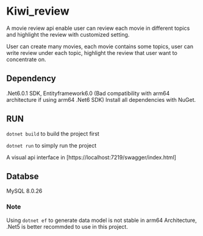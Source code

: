 # Kiwi_review
A movie review api enable user can review each movie in different topics and highlight the review with customized setting.

User can create many movies, each movie contains some topics, user can write review under each topic, highlight the review that user want to concentrate on.

## Dependency
.Net6.0.1 SDK, Entityframework6.0 (Bad compatibility with arm64 architecture if using arm64 .Net6 SDK)
Install all dependencies with NuGet.

## RUN

`dotnet build` to build the project first

`dotnet run` to simply run the project

A visual api interface in [https://localhost:7219/swagger/index.html]

## Databse

MySQL 8.0.26

### Note

Using `dotnet ef` to generate data model is not stable in arm64 Architecture, .Net5 is better recommded to use in this project.
